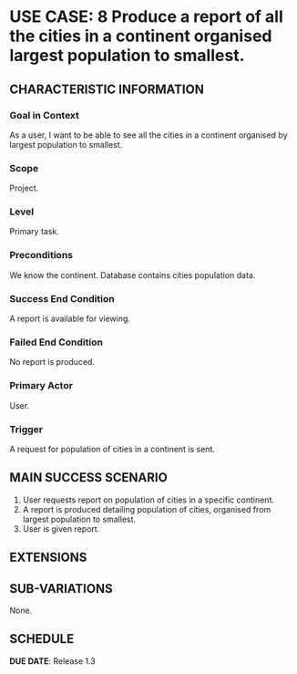 # USE CASE: 8 Produce a report of all the cities in a continent organised largest population to smallest.

## CHARACTERISTIC INFORMATION

### Goal in Context

As a user, I want to be able to see all the cities in a continent organised by largest population to smallest.

### Scope

Project.

### Level

Primary task.

### Preconditions

We know the continent.  Database contains cities population data.

### Success End Condition

A report is available for viewing.

### Failed End Condition

No report is produced.

### Primary Actor

User.

### Trigger

A request for population of cities in a continent is sent.

## MAIN SUCCESS SCENARIO

1. User requests report on population of cities in a specific continent.
2. A report is produced detailing population of cities, organised from largest population to smallest.
3. User is given report.

## EXTENSIONS

## SUB-VARIATIONS

None.

## SCHEDULE

**DUE DATE**: Release 1.3